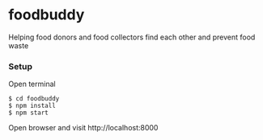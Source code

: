 # foodbuddy

Helping food donors and food collectors find each other and prevent food waste


### Setup

Open terminal
```
$ cd foodbuddy
$ npm install
$ npm start
```

Open browser and visit http://localhost:8000
